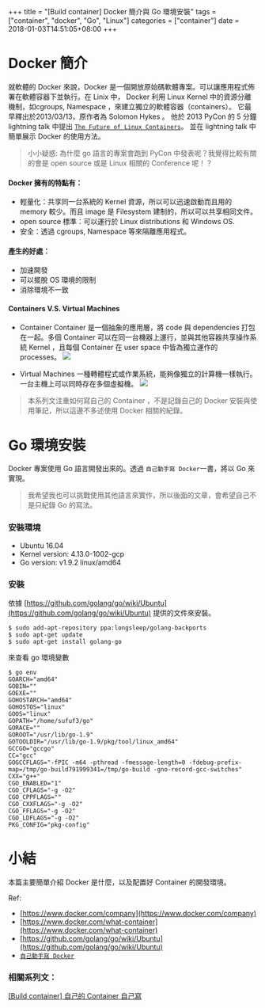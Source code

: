 +++
title = "[Build container] Docker 簡介與 Go 環境安裝"
tags = ["container", "docker", "Go", "Linux"]
categories = ["container"]
date = 2018-01-03T14:51:05+08:00
+++

# Docker 簡介
就軟體的 Docker 來說，Docker 是一個開放原始碼軟體專案。可以讓應用程式佈署在軟體容器下並執行。在 Linix 中， Docker 利用 Linux Kernel 中的資源分離機制，如cgroups, Namespace ，來建立獨立的軟體容器（containers）。
它最早釋出於2013/03/13，原作者為 Solomon Hykes 。
他於 2013 PyCon 的 5 分鐘 lightning talk 中提出 [`The Future of Linux Containers`](https://www.youtube.com/watch?v=9xciauwbsuo)。
並在 lightning talk 中簡單展示 Docker 的使用方法。

> 小小疑惑: 為什麼 go 語言的專案會跑到 PyCon 中發表呢？我覺得比較有關的會是 open source 或是 Linux 相關的 Conference 呢！？

#### Docker 擁有的特點有：
- 輕量化：共享同一台系統的 Kernel 資源，所以可以迅速啟動而且用的 memory 較少。而且 image 是 Filesystem 建制的，所以可以共享相同文件。
- open source 標準：可以運行於 Linux distributions 和 Windows OS.
- 安全：透過 cgroups, Namespace 等來隔離應用程式。

#### 產生的好處：
- 加速開發
- 可以擺脫 OS 環境的限制
- 消除環境不一致

#### Containers V.S. Virtual Machines
- Container
Container 是一個抽象的應用層，將 code 與 dependencies 打包在一起。多個 Container 可以在同一台機器上運行，並與其他容器共享操作系統 Kernel ，且每個 Container 在 user space 中皆為獨立運作的 processes。
![](https://www.docker.com/sites/default/files/Container%402x.png)

- Virtual Machines
一種轉體程式或作業系統，能夠像獨立的計算機一樣執行。一台主機上可以同時存在多個虛擬機。
![](https://www.docker.com/sites/default/files/VM%402x.png)

> 本系列文注重如何寫自己的 Container ，不是記錄自己的 Docker 安裝與使用筆記，所以這邊不多述使用 Docker 相關的紀錄。

# Go 環境安裝
Docker 專案使用 Go 語言開發出來的。透過 `自己動手寫 Docker`一書，將以 Go 來實現。

> 我希望我也可以挑戰使用其他語言來實作，所以後面的文章，會希望自己不是只紀錄 Go 的寫法。

### 安裝環境
- Ubuntu 16.04
- Kernel version: 4.13.0-1002-gcp
- Go version: v1.9.2 linux/amd64

### 安裝
依據 [https://github.com/golang/go/wiki/Ubuntu](https://github.com/golang/go/wiki/Ubuntu) 提供的文件來安裝。

```
$ sudo add-apt-repository ppa:longsleep/golang-backports
$ sudo apt-get update
$ sudo apt-get install golang-go
```
來查看 go 環境變數  

```
$ go env
GOARCH="amd64"
GOBIN=""
GOEXE=""
GOHOSTARCH="amd64"
GOHOSTOS="linux"
GOOS="linux"
GOPATH="/home/sufuf3/go"
GORACE=""
GOROOT="/usr/lib/go-1.9"
GOTOOLDIR="/usr/lib/go-1.9/pkg/tool/linux_amd64"
GCCGO="gccgo"
CC="gcc"
GOGCCFLAGS="-fPIC -m64 -pthread -fmessage-length=0 -fdebug-prefix-map=/tmp/go-build791999341=/tmp/go-build -gno-record-gcc-switches"
CXX="g++"
CGO_ENABLED="1"
CGO_CFLAGS="-g -O2"
CGO_CPPFLAGS=""
CGO_CXXFLAGS="-g -O2"
CGO_FFLAGS="-g -O2"
CGO_LDFLAGS="-g -O2"
PKG_CONFIG="pkg-config"
```

# 小結
本篇主要簡單介紹 Docker 是什麼，以及配置好 Container 的開發環境。

Ref: 
- [https://www.docker.com/company](https://www.docker.com/company)
- [https://www.docker.com/what-container](https://www.docker.com/what-container)
- [https://github.com/golang/go/wiki/Ubuntu](https://github.com/golang/go/wiki/Ubuntu)
- [`自己動手寫 Docker`](http://m.sanmin.com.tw/product/index/006384800)

### 相關系列文：
[[Build container] 自己的 Container 自己寫](/series/my-own-container)
